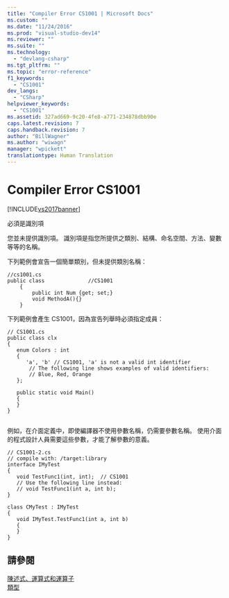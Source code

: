 ```yaml
---
title: "Compiler Error CS1001 | Microsoft Docs"
ms.custom: ""
ms.date: "11/24/2016"
ms.prod: "visual-studio-dev14"
ms.reviewer: ""
ms.suite: ""
ms.technology: 
  - "devlang-csharp"
ms.tgt_pltfrm: ""
ms.topic: "error-reference"
f1_keywords: 
  - "CS1001"
dev_langs: 
  - "CSharp"
helpviewer_keywords: 
  - "CS1001"
ms.assetid: 327ad669-9c20-4fe8-a771-234878dbb90e
caps.latest.revision: 7
caps.handback.revision: 7
author: "BillWagner"
ms.author: "wiwagn"
manager: "wpickett"
translationtype: Human Translation
---
```

# Compiler Error CS1001
[!INCLUDE[vs2017banner](../../../csharp/includes/vs2017banner.md)]

必須是識別項  
  
 您並未提供識別項。  識別項是指您所提供之類別、結構、命名空間、方法、變數等等的名稱。  
  
 下列範例會宣告一個簡單類別，但未提供類別名稱：  
  
```  
//cs1001.cs  
public class              //CS1001  
    {  
        public int Num {get; set;}  
        void MethodA(){}  
    }  
```  
  
 下列範例會產生 CS1001，因為宣告列舉時必須指定成員：  
  
```  
// CS1001.cs  
public class clx  
{  
   enum Colors : int  
   {  
      'a', 'b' // CS1001, 'a' is not a valid int identifier  
       // The following line shows examples of valid identifiers:  
       // Blue, Red, Orange  
   };  
  
   public static void Main()  
   {  
   }  
}  
  
```  
  
 例如，在介面定義中，即使編譯器不使用參數名稱，仍需要參數名稱。  使用介面的程式設計人員需要這些參數，才能了解參數的意義。  
  
```  
// CS1001-2.cs  
// compile with: /target:library  
interface IMyTest  
{  
   void TestFunc1(int, int);  // CS1001  
   // Use the following line instead:  
   // void TestFunc1(int a, int b);  
}  
  
class CMyTest : IMyTest  
{  
   void IMyTest.TestFunc1(int a, int b)  
   {  
   }  
}  
```  
  
## 請參閱  
 [陳述式、運算式和運算子](../../../csharp/programming-guide/statements-expressions-operators/index.md)   
 [類型](../../../csharp/programming-guide/types/index.md)